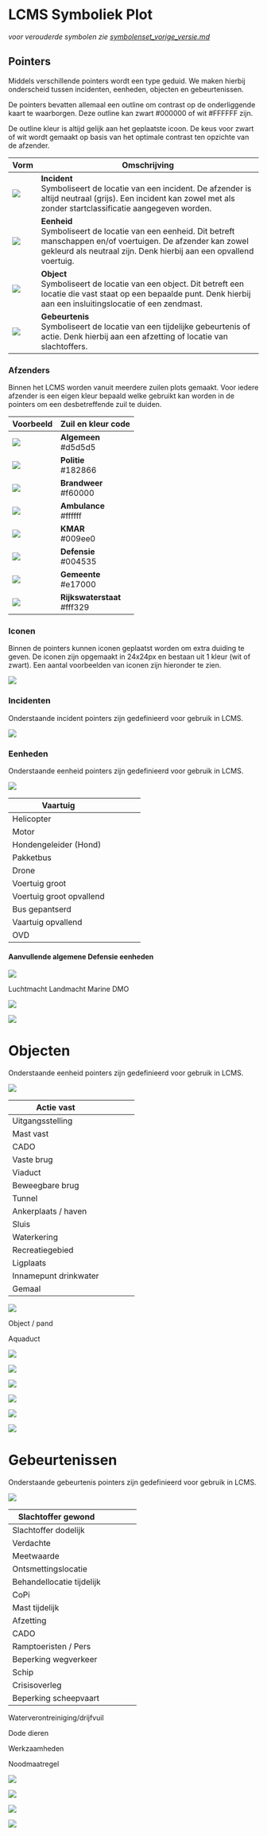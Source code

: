 
# LCMS Symboliek Plot

_voor verouderde symbolen zie [symbolenset_vorige_versie.md](symbolenset_vorige_versie.md)_

## Pointers

Middels verschillende pointers wordt een type geduid. We maken hierbij onderscheid tussen incidenten, eenheden, objecten en gebeurtenissen.

De pointers bevatten allemaal een outline om contrast op de onderliggende kaart te waarborgen. Deze outline kan zwart #000000 of wit #FFFFFF zijn.

De outline kleur is altijd gelijk aan het geplaatste icoon. De keus voor zwart of wit wordt gemaakt op basis van het optimale contrast ten opzichte van de afzender.

|Vorm|Omschrijving| 
|---|---|
|![](images/incident.svg)|**Incident** <br> Symboliseert de locatie van een incident. De afzender is altijd neutraal (grijs). Een incident kan zowel met als zonder startclassificatie aangegeven worden.|
|![](images/unit.svg)|**Eenheid** <br> Symboliseert de locatie van een eenheid. Dit betreft manschappen en/of voertuigen. De afzender kan zowel gekleurd als neutraal zijn. Denk hierbij aan een opvallend voertuig.|
|![](images/object.svg)|**Object** <br> Symboliseert de locatie van een object. Dit betreft een locatie die vast staat op een bepaalde punt. Denk hierbij aan een insluitingslocatie of een zendmast.|
|![](images/event.svg)|**Gebeurtenis** <br> Symboliseert de locatie van een tijdelijke gebeurtenis of actie. Denk hierbij aan een afzetting of locatie van slachtoffers.|

### Afzenders

Binnen het LCMS worden vanuit meerdere zuilen plots gemaakt. Voor iedere afzender is een eigen kleur bepaald welke gebruikt kan worden in de pointers om een desbetreffende zuil te duiden.

|Voorbeeld | Zuil en kleur code  |
|---|---|
|![](images/square-algemeen.svg)|**Algemeen** <br> #d5d5d5 |
|![](images/square-politie.svg)|**Politie** <br> #182866 |
|![](images/square-brandweer.svg)|**Brandweer** <br> #f60000 |
|![](images/square-ambulance.svg)|**Ambulance** <br> #ffffff |
|![](images/square-kmar.svg)|**KMAR** <br> #009ee0 |
|![](images/square-defensie.svg)|**Defensie** <br> #004535 |
|![](images/square-gemeente.svg)|**Gemeente** <br> #e17000 |
|![](images/square-rijkswaterstaat.svg)|**Rijkswaterstaat** <br> #fff329 |

### Iconen

Binnen de pointers kunnen iconen geplaatst worden om extra duiding te geven. De iconen zijn opgemaakt in 24x24px en bestaan uit 1 kleur (wit of zwart). Een aantal voorbeelden van iconen zijn hieronder te zien.

![](images/_page_3_Picture_2.jpeg)

### Incidenten

Onderstaande incident pointers zijn gedefinieerd voor gebruik in LCMS.

![](images/_page_4_Figure_2.jpeg)

### Eenheden

Onderstaande eenheid pointers zijn gedefinieerd voor gebruik in LCMS.

![](images/_page_5_Figure_2.jpeg)

| Vaartuig                 |  |  |  |  |
|--------------------------|--|--|--|--|
| Helicopter               |  |  |  |  |
| Motor                    |  |  |  |  |
| Hondengeleider (Hond)    |  |  |  |  |
| Pakketbus                |  |  |  |  |
| Drone                    |  |  |  |  |
| Voertuig groot           |  |  |  |  |
| Voertuig groot opvallend |  |  |  |  |
| Bus gepantserd           |  |  |  |  |
| Vaartuig opvallend       |  |  |  |  |
| OVD                      |  |  |  |  |

#### Aanvullende algemene Defensie eenheden

![](images/_page_5_Picture_5.jpeg)

Luchtmacht Landmacht Marine DMO

![](images/_page_5_Picture_7.jpeg)

![](images/_page_5_Picture_8.jpeg)

# Objecten

Onderstaande eenheid pointers zijn gedefinieerd voor gebruik in LCMS.

![](images/_page_6_Figure_2.jpeg)

| Actie vast            |  |  |  |  |
|-----------------------|--|--|--|--|
| Uitgangsstelling      |  |  |  |  |
| Mast vast             |  |  |  |  |
| CADO                  |  |  |  |  |
| Vaste brug            |  |  |  |  |
| Viaduct               |  |  |  |  |
| Beweegbare brug       |  |  |  |  |
| Tunnel                |  |  |  |  |
| Ankerplaats / haven   |  |  |  |  |
| Sluis                 |  |  |  |  |
| Waterkering           |  |  |  |  |
| Recreatiegebied       |  |  |  |  |
| Ligplaats             |  |  |  |  |
| Innamepunt drinkwater |  |  |  |  |
| Gemaal                |  |  |  |  |

![](images/_page_6_Picture_4.jpeg)

Object / pand

Aquaduct

![](images/_page_6_Picture_5.jpeg)

![](images/_page_6_Picture_6.jpeg)

![](images/_page_6_Picture_7.jpeg)

![](images/_page_6_Picture_8.jpeg)

![](images/_page_6_Picture_9.jpeg)

![](images/_page_6_Picture_10.jpeg)

# Gebeurtenissen

Onderstaande gebeurtenis pointers zijn gedefinieerd voor gebruik in LCMS.

![](images/_page_7_Figure_2.jpeg)

| Slachtoffer gewond        |  |  |  |  |
|---------------------------|--|--|--|--|
| Slachtoffer dodelijk      |  |  |  |  |
| Verdachte                 |  |  |  |  |
| Meetwaarde                |  |  |  |  |
| Ontsmettingslocatie       |  |  |  |  |
| Behandellocatie tijdelijk |  |  |  |  |
| CoPi                      |  |  |  |  |
| Mast tijdelijk            |  |  |  |  |
| Afzetting                 |  |  |  |  |
| CADO                      |  |  |  |  |
| Ramptoeristen / Pers      |  |  |  |  |
| Beperking wegverkeer      |  |  |  |  |
| Schip                     |  |  |  |  |
| Crisisoverleg             |  |  |  |  |
| Beperking scheepvaart     |  |  |  |  |

Waterverontreiniging/drijfvuil

Dode dieren

Werkzaamheden

Noodmaatregel

![](images/_page_7_Picture_8.jpeg)

![](images/_page_7_Picture_9.jpeg)

![](images/_page_7_Picture_10.jpeg)

![](images/_page_7_Picture_11.jpeg)
